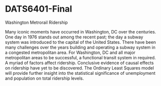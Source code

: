 # DATS6401-Final
Washington Metrorail Ridership

Many iconic moments have occurred in Washington, DC over the centuries. One day in
1976 stands out among the recent past; the day a subway system was introduced to the capital of the United States. There have been many challenges over the years building and operating a subway system in a congested metropolitan area. For Washington, DC and all major metropolitan areas to be successful, a functional transit system in required. A myriad of factors affect ridership. Conclusive evidence of causal effects on ridership have yet to be discovered.
The Ordinary Least Squares model will provide further insight into the statistical significance of unemployment and population on total ridership levels.
